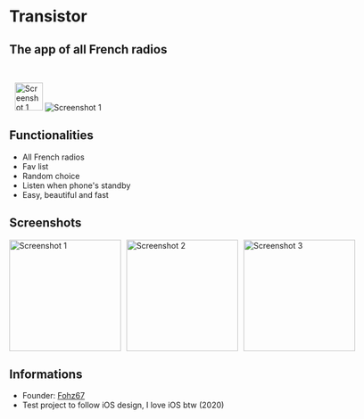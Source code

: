# Transistor

## The app of all French radios

<div>
    <img style="margin: 30px 0 0 10px" src="https://lh3.googleusercontent.com/HUohGq2irpo2UGoE1l0CzLxqYdbMKB8HaS_KC7DXMu57SYYKn1AE_JTd0kBK0KGQrdph" alt="Screenshot 1" width="50" height="50"/>
    <img src="https://lh3.googleusercontent.com/N65UUPK-qJanVY_WFKVh4gTettp7FKYQfIuOkdyP7eP3TJ8-87uEbw1s3HouHMwIaHA" alt="Screenshot 1"/>
</div>

## Functionalities

- All French radios
- Fav list
- Random choice
- Listen when phone's standby
- Easy, beautiful and fast

## Screenshots

<div style="display: flex; gap: 10px">
    <img src="https://lh3.googleusercontent.com/Rz74uVUsv2I9agz39IvQGX0zWsFpYKGwMhfpRIL7SAzOZ11gEk2Vm0diFBqEVI73Bg" alt="Screenshot 1" width="200"/>
    <img src="https://lh3.googleusercontent.com/QykgNdtBH0CWFziHOZT7uLSNa2aDh-I1o5-g09c2xxlBmt3JmBhesIWHucHbeqpU0l0" alt="Screenshot 2" width="200"/>
    <img src="https://lh3.googleusercontent.com/zs2niOuCOOOxKe2_2ro0Y_XPh3Le3huB6nuJATMuYcLgv-8U8hBkxrCRdH3UIlrytjs" alt="Screenshot 3" width="200"/>
</div>

## Informations

- Founder: [Fohz67](https://github.com/Fohz67)
- Test project to follow iOS design, I love iOS btw (2020)
